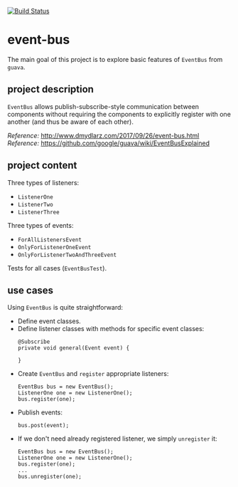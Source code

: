 [![Build Status](https://travis-ci.com/mtumilowicz/event-bus.svg?branch=master)](https://travis-ci.com/mtumilowicz/event-bus)

# event-bus
The main goal of this project is to explore basic features of `EventBus` 
from `guava`.

## project description
`EventBus` allows publish-subscribe-style communication between 
components without requiring the components to explicitly register 
with one another (and thus be aware of each other).  

_Reference:_ http://www.dmydlarz.com/2017/09/26/event-bus.html  
_Reference:_ https://github.com/google/guava/wiki/EventBusExplained

## project content
Three types of listeners:  
* `ListenerOne`  
* `ListenerTwo`  
* `ListenerThree`    

Three types of events:
* `ForAllListenersEvent`  
* `OnlyForListenerOneEvent`  
* `OnlyForListenerTwoAndThreeEvent`  

Tests for all cases (`EventBusTest`).

## use cases
Using `EventBus` is quite straightforward:  
* Define event classes.
* Define listener classes with methods for specific event classes:
    ```
    @Subscribe
    private void general(Event event) {

    }
    ```
* Create `EventBus` and `register` appropriate listeners:
    ```
    EventBus bus = new EventBus();
    ListenerOne one = new ListenerOne();
    bus.register(one);
    ```
* Publish events:
    ```
    bus.post(event);
    ```
* If we don't need already registered listener, we simply `unregister`
it:
    ```
    EventBus bus = new EventBus();
    ListenerOne one = new ListenerOne();
    bus.register(one);
    ...
    bus.unregister(one);
    ```